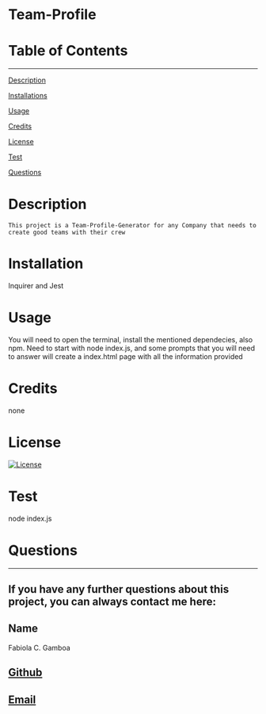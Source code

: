 # Team-Profile



  # Table of Contents
  _________________________________

[Description](#Description)

[Installations](#Installations)

[Usage](#Usage)

[Credits](#Credits)

[License](#License)

[Test](#Test)

[Questions](#Questions)
 

  # Description
    This project is a Team-Profile-Generator for any Company that needs to create good teams with their crew

  # Installation
   Inquirer and Jest

  # Usage
  You will need to open the terminal, install the mentioned dependecies, also npm. Need to start with node index.js, and some prompts that you will need to answer will create a index.html page with all the information provided 

  # Credits
  none

  # License
  [![License](https://img.shields.io/badge/License--blue.svg)](https://opensource.org/licenses/)
  
  # Test
  node index.js

  # Questions
  _________________________________

  ## If you have any further questions about this project, you can always contact me here:

  ## Name
  Fabiola C. Gamboa

  ## [Github](https://github.com/Fabskickass)
  

  ## [Email](fabiscg79@gmail.com)
